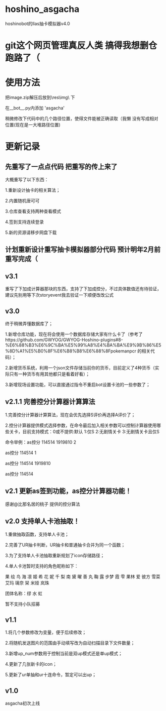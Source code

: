 # hoshino_asgacha
hoshinobot的llas抽卡模拟器v4.0

# git这个网页管理真反人类 搞得我想删仓跑路了（

# 使用方法
 把image.zip解压后放到\res\img\  下
 
 在__bot__.py内添加 'asgacha'
 
 稍微修改下代码中的几个路径位置，使得文件能被正确读取（我懒 没有写成相对位置(现在是一大堆路径位置)


# 更新记录

## 先重写了一点点代码 把重写的传上来了

大概重写了以下东西：

1.重新设计抽卡的相关算法；

2.内置随机唐可可

3.仓库查看支持两种查看模式

4.签到支持连续登录

5.新的资源请移步网盘下载

## 计划重新设计重写抽卡模拟器部分代码 预计明年2月前重写完成（

## v3.1

重写了下加成计算器那块的东西，支持了下加成控分，不过具体数值还有待验证，建议先别用等下次storyevent我去验证一下顺便改改公式

## v3.0 

终于稍微弄懂数据库了；

1.新增仓库功能，现在将会使用一个数据库存储大家有什么卡了（参考了https://github.com/GWYOG/GWYOG-Hoshino-plugins#8-%E6%88%B3%E6%9C%BA%E5%99%A8%E4%BA%BA%E9%9B%86%E5%8D%A1%E5%B0%8F%E6%B8%B8%E6%88%8Fpokemanpcr  的相关代码）；

2.新增货币系统，利用一个json文件存储当前你的货币，目前定义了4种货币（实际只有一种货币有用其他都只是看着好看）；

3.新增现场设置功能，可以直接通过指令不重启bot设置卡池的一些参数了；

## v2.1.1 完善控分计算器计算算法

1.完善控分计算器计算算法，现在会优先选择S评价再选择A评价了；

2.控分计算器提供模式选择参数，在命令最后加入相关参数可以控制计算器使用哪些关卡，目前支持模式：0或不提供:默认  1:仅S  2:无剧情关卡 3:无剧情关卡且仅S

命令举例：as控分 114514 1919810 2

as控分 114514 1

as控分 114514 1919810

as控分 114514

## v2.1 更新as签到功能，as控分计算器功能！

感谢@比那名居的桃子 提供的控分算法

## v2.0 支持单人卡池抽取！
1.重做抽取函数，支持单人卡池；

2.完善了UR抽卡判断，UR抽卡和普通抽卡合并为同一个函数；

3.为了支持单人卡池抽取重新规划了icon存储路径；

4.单人卡池暂时支持的角色昵称如下：

果 绘 鸟 海 凛 姬 希 花 妮   千 梨 南 黛 曜 善 丸 鞠 露   步梦 霞 雫 果林 爱 彼方 雪菜 艾玛 璃奈 栞 米娅 岚珠

团体名称：缪 水 虹

暂不支持小队招募

## v1.1

1.将几个参数修改为变量，便于后续修改；

2.将随机发送图片的范围由手动填写改为自动扫描目录下文件数量；

3.新增up_num参数用于控制当前是双up模式还是单up模式；

4.更新了几张新卡的icon；

5.更新了ur单抽和ur十连命令，暂定可以出up；

## v1.0

asgacha初次上线

